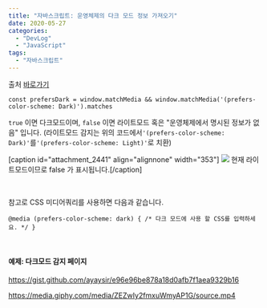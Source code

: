 ```yaml
---
title: "자바스크립트: 운영체제의 다크 모드 정보 가져오기"
date: 2020-05-27
categories: 
  - "DevLog"
  - "JavaScript"
tags: 
  - "자바스크립트"
---
```


출처 [바로가기](https://iflue.tistory.com/154)

```
const prefersDark = window.matchMedia && window.matchMedia('(prefers-color-scheme: Dark)').matches
```

`true` 이면 다크모드이며, `false` 이면 라이트모드 혹은 "운영체제에서 명시된 정보가 없음" 입니다. (라이트모드 감지는 위의 코드에서`'(prefers-color-scheme: Dark)'`를`'(prefers-color-scheme: Light)'`로 치환)

\[caption id="attachment\_2441" align="alignnone" width="353"\] ![](/assets/img/wp-content/uploads/2020/05/스크린샷-2020-05-27-오후-9.23.40.png) 현재 라이트모드이므로 false 가 표시됩니다.\[/caption\]

 

참고로 CSS 미디어쿼리를 사용하면 다음과 같습니다.

```
@media (prefers-color-scheme: dark) { /* 다크 모드에 사용 할 CSS를 입력하세요. */ }
```

 

#### **예제: 다크모드 감지 페이지**

https://gist.github.com/ayaysir/e96e96be878a18d0afb7f1aea9329b16

https://media.giphy.com/media/ZEZwIy2fmxuWmyAP1G/source.mp4
